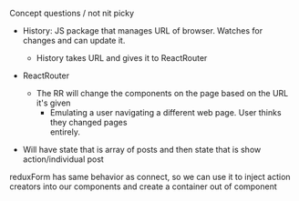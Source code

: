 Concept questions / not nit picky



- History: JS package that manages URL of browser. Watches for changes and can update it.
  - History takes URL and gives it to ReactRouter


- ReactRouter
  - The RR will change the components on the page based on the URL it's given
    - Emulating a user navigating a different web page. User thinks they changed pages      
      entirely.  



- Will have state that is array of posts and then state that is show action/individual post


reduxForm has same behavior as connect, so we can use it to inject action creators into our components and create a container out of component
